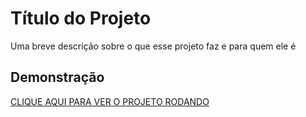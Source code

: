 
# Título do Projeto

Uma breve descrição sobre o que esse projeto faz e para quem ele é

## Demonstração

[CLIQUE AQUI PARA VER O PROJETO RODANDO](https://not39.github.io/github-aula03/)

